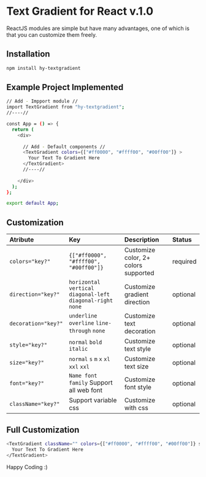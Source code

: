# Text Gradient for React v.1.0

ReactJS modules are simple but have many advantages, one of which is that you can customize them freely.

## Installation
```sh
npm install hy-textgradient
```

## Example Project Implemented

```sh
// Add - Impport module //
import TextGradient from "hy-textgradient";
//----//

const App = () => {
  return (
    <div>
    
      // Add - Default components //
      <TextGradient colors={["#ff0000", "#ffff00", "#00ff00"]} >	
        Your Text To Gradient Here
	  </TextGradient>
      //----//
      
    </div>
  );
};

export default App;
```

## Customization

| Atribute | Key | Description | Status |
|:---------|:-----------|:-----------|:-----------|
| `colors="key?"`|`{["#ff0000", "#ffff00", "#00ff00"]}`|Customize color, 2+ colors supported|required|
| `direction="key?"`|`horizontal` `vertical` `diagonal-left` `diagonal-right` `none` |Customize gradient direction|optional|
| `decoration="key?"`|`underline` `overline` `line-through` `none`|Customize text decoration|optional|
| `style="key?"`|`normal` `bold` `italic`|Customize text style|optional|
| `size="key?"`|`normal` `s` `m` `x` `xl` `xxl` `xxl`|Customize text size|optional|
| `font="key?"`|`Name font family` Support all web font|Customize font style|optional|
| `className="key?"`|Support variable css|Customize with css|optional|

## Full Customization

```sh
<TextGradient className="" colors={["#ff0000", "#ffff00", "#00ff00"]} size="xxl" style="bold" decoration="underline" direction="diagonal-left" font="Arial">
  Your Text To Gradient Here
</TextGradient>
```

Happy Coding :)

